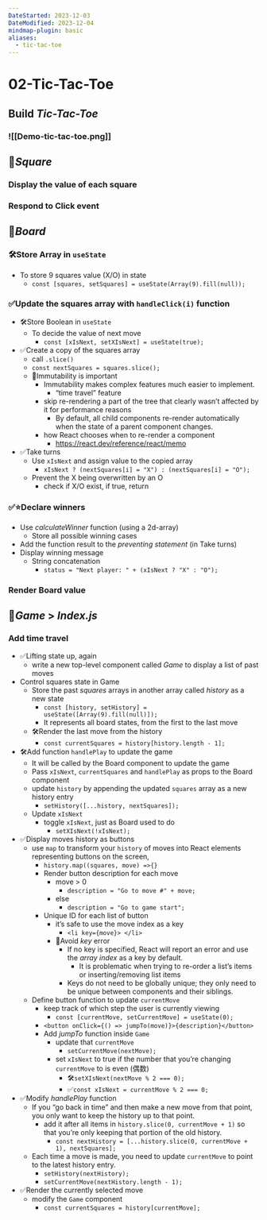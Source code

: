 ```yaml
---
DateStarted: 2023-12-03
DateModified: 2023-12-04
mindmap-plugin: basic
aliases:
  - tic-tac-toe
---
```


# 02-Tic-Tac-Toe

## Build *Tic-Tac-Toe*

### ![[Demo-tic-tac-toe.png]]

## 📌*Square*

### Display the value of each square

### Respond to Click event

## 📌*Board*

### 🛠️Store Array in `useState`
- To store 9 squares value (X/O) in state
    - `const [squares, setSquares] = useState(Array(9).fill(null));`

### ✅Update the squares array with `handleClick(i)` function
- 🛠️Store Boolean in `useState`
    - To decide the value of next move
        - `const [xIsNext, setXIsNext] = useState(true);`
- ✅Create a copy of the squares array
    - call `.slice()`
    - `const nextSquares = squares.slice();`
    - 📌Immutability is important
        - Immutability makes complex features much easier to implement.
            - “time travel” feature
        - skip re-rendering a part of the tree that clearly wasn’t affected by it for performance reasons
            - By default, all child components re-render automatically when the state of a parent component changes.
        - how React chooses when to re-render a component
            - https://react.dev/reference/react/memo
- ✅Take turns
    - Use `xIsNext` and assign value to the copied array
        - `xIsNext ? (nextSquares[i] = "X") : (nextSquares[i] = "O");`
    - Prevent the X being overwritten by an O
        - check if X/O exist, if true, return

### ✅⭐Declare winners
- Use *calculateWinner* function (using a 2d-array)
    - Store all possible winning cases
- Add the function result to the *preventing statement* (in Take turns)
- Display winning message
    - String concatenation
        - `status = "Next player: " + (xIsNext ? "X" : "O");`

### Render Board value

## 📌*Game* > *Index.js*

### Add time travel
- ✅Lifting state up, again
    - write a new top-level component called *Game* to display a list of past moves
- Control squares state in Game
    - Store the past *squares* arrays in another array called *history* as a new state
        - `const [history, setHistory] = useState([Array(9).fill(null)]);`
        - It represents all board states, from the first to the last move
    - 🛠️Render the last move from the history
        - `const currentSquares = history[history.length - 1];`
- 🛠️Add function `handlePlay` to update the game
    - It will be called by the Board component to update the game
    - Pass `xIsNext`, `currentSquares` and `handlePlay` as props to the Board component
    - update `history` by appending the updated `squares` array as a new history entry
        - `setHistory([...history, nextSquares]);`
    - Update `xIsNext`
        - toggle `xIsNext`, just as Board used to do
            - `setXIsNext(!xIsNext);`
- ✅Display moves history as buttons
    - use `map` to transform your `history` of moves into React elements representing buttons on the screen,
        - `history.map((squares, move) =>{}`
        - Render button description for each move
            - move > 0
                - `description = "Go to move #" + move;`
            - else
                - `description = "Go to game start";`
        - Unique ID for each list of button
            - it’s safe to use the move index as a key
                - `<li key={move}> </li>`
            - 📌Avoid *key* error
                - If no key is specified, React will report an error and use the *array index* as a key by default.
                    - It is problematic when trying to re-order a list’s items or inserting/removing list items
                - Keys do not need to be globally unique; they only need to be unique between components and their siblings.
    - Define button function to update `currentMove`
        - keep track of which step the user is currently viewing
            - `const [currentMove, setCurrentMove] = useState(0);`
        - `<button onClick={() => jumpTo(move)}>{description}</button>`
        - Add *jumpTo* function inside `Game`
            - update that `currentMove`
                - `setCurrentMove(nextMove);`
            - set `xIsNext` to true if the number that you’re changing `currentMove` to is even (偶数)
                - 🛠️`setXIsNext(nextMove % 2 === 0);`
                - ✅`const xIsNext = currentMove % 2 === 0;`
- ✅Modify *handlePlay* function
    - If you “go back in time” and then make a new move from that point, you only want to keep the history up to that point.
        - add it after all items in `history.slice(0, currentMove + 1)` so that you’re only keeping that portion of the old history.
            - `const nextHistory = [...history.slice(0, currentMove + 1), nextSquares];`
    - Each time a move is made, you need to update `currentMove` to point to the latest history entry.
        - `setHistory(nextHistory);`
        - `setCurrentMove(nextHistory.length - 1);`
- ✅Render the currently selected move
    - modify the `Game` component
        - `const currentSquares = history[currentMove];`